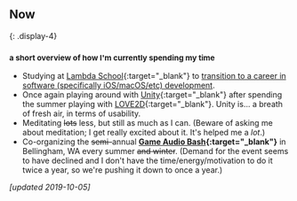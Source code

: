 ## Now
{: .display-4}
### <small>a short overview of how I'm currently spending my time</small>

- Studying at [Lambda School](https://lambdaschool.com){:target="_blank"} to [transition to a career in software (specifically iOS/macOS/etc) development](/blog/career-change/).
- Once again playing around with [Unity](https://unity.com){:target="_blank"} after spending the summer playing with [LOVE2D](https://love2d.org){:target="_blank"}. Unity is... a breath of fresh air, in terms of usability.
- Meditating ~~lots~~ less, but still as much as I can. (Beware of asking me about meditation; I get really excited about it. It's helped me a *lot*.)
- Co-organizing the ~~semi-~~annual **[Game Audio Bash](http://eepurl.com/cAOEzH){:target="_blank"}** in Bellingham, WA every summer ~~and winter~~. (Demand for the event seems to have declined and I don't have the time/energy/motivation to do it twice a year, so we're pushing it down to once a year.)

*[updated 2019-10-05]*
